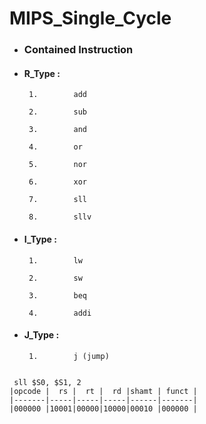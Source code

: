 # MIPS_Single_Cycle


- ###    Contained Instruction

- ####   R_Type :

       1.        add       

       2.        sub       

       3.        and      

       4.        or

       5.        nor       

       6.        xor 

       7.        sll     

       8.        sllv

- ####   I_Type :

       1.        lw

       2.        sw    

       3.        beq  

       4.        addi 

- ####   J_Type :

       1.        j (jump)


``` 

 sll $S0, $S1, 2 
|opcode |  rs |  rt |  rd |shamt | funct |
|-------|-----|-----|-----|------|-------|
|000000 |10001|00000|10000|00010 |000000 |

```





